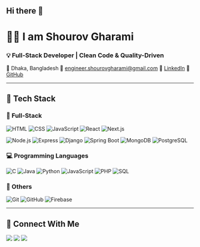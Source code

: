 ## Hi there 👋

<!--
**SHOUROV-GHARAMI/SHOUROV-GHARAMI** is a ✨ _special_ ✨ repository because its `README.md` (this file) appears on your GitHub profile.

Here are some ideas to get you started:

- 🔭 I’m currently working on ...
- 🌱 I’m currently learning ...
- 👯 I’m looking to collaborate on ...
- 🤔 I’m looking for help with ...
- 💬 Ask me about ...
- 📫 How to reach me: ...
- 😄 Pronouns: ...
- ⚡ Fun fact: ...
-->
<!--

# 💻 I am Shourov Gharami

### 👨‍💻 Aspiring Full-Stack Developer | Passionate About Clean Code & Reliable Software Solution

📍 Dhaka, Bangladesh
📧 [engineer.shourovgharami@gmail.com](mailto:engineer.shourovgharami@gmail.com)
🔗 [LinkedIn](https://www.linkedin.com/in/shourov-gharami-624a96206/)
🐙 [GitHub](https://github.com/SHOUROV-GHARAMI)

---

## 🚀 About Me

I'm a Computer Science & Engineering graduate with hands-on experience in both **Full-Stack Web Development** and **Software Quality Assurance (SQA)**. I’m passionate about building clean, scalable web applications and ensuring their reliability through effective testing practices. I'm also committed to continuous learning and contributing to high-quality software development.

---

## 🧩 Skills

### 🌐 Full-Stack Web Development

* **Frontend:** HTML, CSS, JavaScript (ES6), React.js, Next.js, Bootstrap, Tailwind CSS
* **Backend:** Node.js, Express.js, Django, Spring Boot, PHP, Python
* **Database:** MySQL, PostgreSQL, MongoDB
* **Tools & Deployment:** Git, GitHub, VS Code, Vercel, Webpack, Firebase
* **Architecture:** REST API, JWT, MVC

### 🧪 Software Quality Assurance (SQA)

* **Testing Types:** Manual Testing, Automation Testing, Functional Testing, Regression Testing, API Testing, Database Testing
* **Tools & Technologies:** Selenium, Cypress, Playwright, Postman, JMeter, OWASP ZAP
* **Test Management & Reporting:** Jira, TestRail
* **Processes:** SDLC, STLC, Agile, Scrum, Kanban

### 🛠️ Other Skills & Tools

* Programming Languages: C, Java, Python, JavaScript, PHP, SQL
* Networking: Basic CCNA knowledge
* Platforms: Windows, Linux
* Soft Skills: Problem Solving, Communication, Collaboration, Adaptability, Time Management

---

## 📈 GitHub Stats

![Shourov's GitHub Stats](https://github-readme-stats.vercel.app/api?username=SHOUROV-GHARAMI\&show_icons=true\&theme=radical)
![Top Languages](https://github-readme-stats.vercel.app/api/top-langs/?username=SHOUROV-GHARAMI\&layout=compact\&theme=radical)

---

## 📫 Let's Connect

Feel free to reach out if you'd like to collaborate, discuss ideas, or just say hello!

📧 Email: [engineer.shourovgharami@gmail.com](mailto:engineer.shourovgharami@gmail.com)
🔗 LinkedIn: [linkedin.com/in/shourov-gharami-624a96206](https://www.linkedin.com/in/shourov-gharami-624a96206/)
🐙 GitHub: [github.com/SHOUROV-GHARAMI](https://github.com/SHOUROV-GHARAMI)
-->

# 👨‍💻 I am Shourov Gharami

### 💡 Full-Stack Developer | Clean Code & Quality-Driven

📍 Dhaka, Bangladesh
📧 [engineer.shourovgharami@gmail.com](mailto:engineer.shourovgharami@gmail.com)
🔗 [LinkedIn](https://www.linkedin.com/in/shourov-gharami-624a96206/)
🐙 [GitHub](https://github.com/SHOUROV-GHARAMI)

---

## 🚀 Tech Stack

### 🔧 Full-Stack

![HTML](https://img.shields.io/badge/-HTML5-E34F26?style=flat\&logo=html5\&logoColor=white)
![CSS](https://img.shields.io/badge/-CSS3-1572B6?style=flat\&logo=css3)
![JavaScript](https://img.shields.io/badge/-JavaScript-F7DF1E?style=flat\&logo=javascript\&logoColor=black)
![React](https://img.shields.io/badge/-React-61DAFB?style=flat\&logo=react)
![Next.js](https://img.shields.io/badge/-Next.js-000000?style=flat\&logo=nextdotjs)

![Node.js](https://img.shields.io/badge/-Node.js-339933?style=flat\&logo=node.js\&logoColor=white)
![Express](https://img.shields.io/badge/-Express.js-000000?style=flat\&logo=express)
![Django](https://img.shields.io/badge/-Django-092E20?style=flat\&logo=django)
![Spring Boot](https://img.shields.io/badge/-Spring_Boot-6DB33F?style=flat\&logo=spring-boot)
![MongoDB](https://img.shields.io/badge/-MongoDB-47A248?style=flat\&logo=mongodb)
![PostgreSQL](https://img.shields.io/badge/-PostgreSQL-4169E1?style=flat\&logo=postgresql)

### 💻 Programming Languages

![C](https://img.shields.io/badge/-C-00599C?style=flat\&logo=c\&logoColor=white)
![Java](https://img.shields.io/badge/-Java-007396?style=flat\&logo=java\&logoColor=white)
![Python](https://img.shields.io/badge/-Python-3776AB?style=flat\&logo=python\&logoColor=white)
![JavaScript](https://img.shields.io/badge/-JavaScript-F7DF1E?style=flat\&logo=javascript\&logoColor=black)
![PHP](https://img.shields.io/badge/-PHP-777BB4?style=flat\&logo=php\&logoColor=white)
![SQL](https://img.shields.io/badge/-SQL-4479A1?style=flat\&logo=mysql\&logoColor=white)
<!--
### 🧪 SQA Tools

![Selenium](https://img.shields.io/badge/-Selenium-43B02A?style=flat\&logo=selenium)
![Cypress](https://img.shields.io/badge/-Cypress-17202C?style=flat\&logo=cypress)
![Postman](https://img.shields.io/badge/-Postman-FF6C37?style=flat\&logo=postman)
![JMeter](https://img.shields.io/badge/-JMeter-D22128?style=flat\&logo=apachejmeter)
![OWASP ZAP](https://img.shields.io/badge/-OWASP_ZAP-000000?style=flat\&logo=owasp)
![Jira](https://img.shields.io/badge/-Jira-0052CC?style=flat\&logo=jira)
-->
### 🧠 Others

![Git](https://img.shields.io/badge/-Git-F05032?style=flat\&logo=git\&logoColor=white)
![GitHub](https://img.shields.io/badge/-GitHub-181717?style=flat\&logo=github)
![Firebase](https://img.shields.io/badge/-Firebase-FFCA28?style=flat\&logo=firebase)

---
<!--
## 📊 GitHub Stats

<p align="center">
  <img src="https://github-readme-stats.vercel.app/api?username=SHOUROV-GHARAMI&show_icons=true&theme=tokyonight" width="48%" />
  <img src="https://github-readme-stats.vercel.app/api/top-langs/?username=SHOUROV-GHARAMI&layout=compact&theme=tokyonight" width="48%" />
</p>

---
-->

## 🔗 Connect With Me

<p align="left">
  <a href="mailto:engineer.shourovgharami@gmail.com"><img src="https://img.shields.io/badge/-Email-D14836?style=flat&logo=gmail&logoColor=white" /></a>
  <a href="https://www.linkedin.com/in/shourov-gharami-624a96206/"><img src="https://img.shields.io/badge/-LinkedIn-0077B5?style=flat&logo=linkedin&logoColor=white" /></a>
  <a href="https://github.com/SHOUROV-GHARAMI"><img src="https://img.shields.io/badge/-GitHub-181717?style=flat&logo=github" /></a>
</p>

